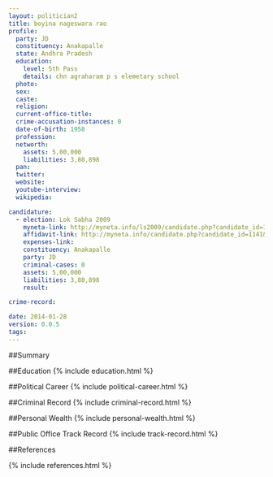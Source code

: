 ```yaml
---
layout: politician2
title: boyina nageswara rao
profile: 
  party: JD
  constituency: Anakapalle
  state: Andhra Pradesh
  education: 
    level: 5th Pass
    details: chn agraharam p s elemetary school
  photo: 
  sex: 
  caste: 
  religion: 
  current-office-title: 
  crime-accusation-instances: 0
  date-of-birth: 1958
  profession: 
  networth: 
    assets: 5,00,000
    liabilities: 3,80,898
  pan: 
  twitter: 
  website: 
  youtube-interview: 
  wikipedia: 

candidature: 
  - election: Lok Sabha 2009
    myneta-link: http://myneta.info/ls2009/candidate.php?candidate_id=1141
    affidavit-link: http://myneta.info/candidate.php?candidate_id=1141&scan=original
    expenses-link: 
    constituency: Anakapalle 
    party: JD
    criminal-cases: 0
    assets: 5,00,000
    liabilities: 3,80,898
    result:  

crime-record: 

date: 2014-01-28
version: 0.0.5
tags: 
---
```

##Summary


##Education
{% include education.html %}


##Political Career
{% include political-career.html %}


##Criminal Record
{% include criminal-record.html %}


##Personal Wealth
{% include personal-wealth.html %}


##Public Office Track Record
{% include track-record.html %}


##References


{% include references.html %}